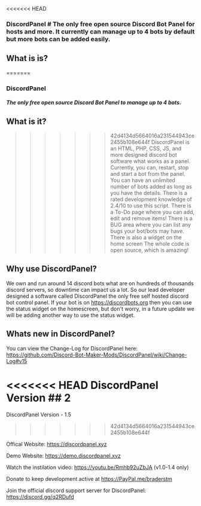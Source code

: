 <<<<<<< HEAD
### DiscordPanel   # The only free open source Discord Bot Panel for hosts and more. It currently can manage up to 4 bots by default but more bots can be added easily.
## What is is?
=======
### DiscordPanel   
##### The only free open source Discord Bot Panel to manage up to 4 bots.

## What is it?
>>>>>>> 42d4134d5664016a231544943ce2455b108e644f
DiscordPanel is an HTML, PHP, CSS, JS, and more designed discord bot software what works as a panel.
Currently, you can, restart, stop and start a bot from the panel.
You can have an unlimited number of bots added as long as you have the details.
There is a rated development knowledge of 2.4/10 to use this script.
There is a To-Do page where you can add, edit and remove items!
There is a BUG area where you can list any bugs your bot/bots may have. There is also a widget on the home screen
The whole code is open source, which is amazing!

## Why use DiscordPanel? 
We own and run around 14 discord bots what are on hundreds of thousands discord servers, so downtime can impact us a lot. So our lead developer designed a software called DiscordPanel the only free self hosted discord bot control panel. If your bot is on https://discordbots.org then you can use the status widget on the homescreen, but don't worry, in a future update we will be adding another way to use the status widget.

## Whats new in DiscordPanel?
You can view the Change-Log for DiscordPanel here: https://github.com/Discord-Bot-Maker-Mods/DiscordPanel/wiki/Change-Log#v15


<<<<<<< HEAD
DiscordPanel Version ## 2
=======
DiscordPanel Version - 1.5
>>>>>>> 42d4134d5664016a231544943ce2455b108e644f

Offical Website: https://discordpanel.xyz

Demo Website: https://demo.discordpanel.xyz

Watch the instilation video: https://youtu.be/Rmhb92uZbJA (v1.0-1.4 only)

Donate to keep development active at https://PayPal.me/braderstm

Join the official discord support server for DiscordPanel: https://discord.gg/q2RDufd
